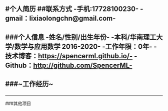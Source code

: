 #**个人简历**
##联系方式
-手机:17728100230-
-gmail：lixiaolongchn@gmail.com-
---
###个人信息
-姓名/性别/出生年份-
-本科/华南理工大学/数学与应用数学 2016-2020-
-工作年限：0年-
-技术博客：https://spencerml.github.io/-
-Github：http://github.com/SpencerML-
---
###~工作经历~
---
###
---
###其他项目
